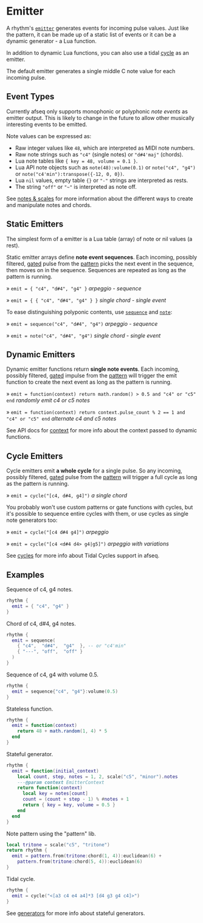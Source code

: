# Emitter 

A rhythm's [`emitter`](../API/rhythm.md#emit) generates events for incoming pulse values. Just like the pattern, it can be made up of a static list of events or it can be a dynamic generator - a Lua function. 

In addition to dynamic Lua functions, you can also use a tidal [cycle](./cycles.md) as an emitter.

The default emitter generates a single middle C note value for each incoming pulse.    


## Event Types

Currently afseq only supports monophonic or polyphonic *note events* as emitter output. This is likely to change in the future to allow other musically interesting events to be emitted. 

Note values can be expressed as:
- Raw integer values like `48`, which are interpreted as MIDI note numbers. 
- Raw note strings such as `"c4"` (single notes) or `"d#4'maj"` (chords).
- Lua note tables like `{ key = 48, volume = 0.1 }`.
- Lua API note objects such as `note(48):volume(0.1)` or `note("c4", "g4")` or `note("c4'min"):transpose({-12, 0, 0})`.
- Lua `nil` values, empty table `{}` or `"-"` strings are interpreted as rests.
- The string `"off"` or `"~"` is interpreted as note off. 

See [notes & scales](./notes&scales.md) for more information about the different ways to create and manipulate notes and chords.


## Static Emitters

The simplest form of a emitter is a Lua table (array) of note or nil values (a rest).

Static emitter arrays define **note event sequences**. Each incoming, possibly filtered, [gated](./gate.md) pulse from the [pattern](./pattern.md) picks the next event in the sequence, then moves on in the sequence. Sequences are repeated as long as the pattern is running.  

» `emit = { "c4", "d#4", "g4" }` *arpeggio - sequence*

» `emit = { { "c4", "d#4", "g4" } }` *single chord - single event*

To ease distinguishing polyponic contents, use [`sequence`](../API/sequence.md) and [`note`](../API/note.md):

» `emit = sequence("c4", "d#4", "g4")` *arpeggio - sequence*

» `emit = note("c4", "d#4", "g4")` *single chord - single event*


## Dynamic Emitters

Dynamic emitter functions return **single note events**. Each incoming, possibly filtered, [gated](./gate.md) impulse from the [pattern](./pattern.md) will trigger the emit function to create the next event as long as the pattern is running.   

» `emit = function(context) return math.random() > 0.5 and "c4" or "c5" end` *randomly emit c4 or c5 notes*

» `emit = function(context) return context.pulse_count % 2 == 1 and "c4" or "c5" end` *alternate c4 and c5 notes*

See API docs for [context](../API/rhythm.md#EmitterContext) for more info about the context passed to dynamic functions. 


## Cycle Emitters

Cycle emitters emit **a whole cycle** for a single pulse. So any incoming, possibly filtered, [gated](./gate.md) pulse from the [pattern](./pattern.md) will trigger a full cycle as long as the pattern is running.   

» `emit = cycle("[c4, d#4, g4]")` *a single chord*

You probably won't use custom patterns or gate functions with cycles, but it's possible to sequence entire cycles with them, or use cycles as single note generators too:

» `emit = cycle("[c4 d#4 g4]")` *arpeggio*

» `emit = cycle("[c4 <d#4 d4> g4|g5]")` *arpeggio with variations*

See [cycles](./cycles.md) for more info about Tidal Cycles support in afseq. 

## Examples

Sequence of c4, g4 notes.

```lua
rhythm {
  emit = { "c4", "g4" }
}
```

Chord of c4, d#4, g4 notes.
```lua
rhythm {
  emit = sequence(
    { "c4",  "d#4",  "g4"  }, -- or "c4'min"
    { "---", "off",  "off" }
  ) 
}
```

Sequence of c4, g4 with volume 0.5.
```lua
rhythm {
  emit = sequence{"c4", "g4"}:volume(0.5)
}
```


Stateless function.
```lua
rhythm {
  emit = function(context)
    return 48 + math.random(1, 4) * 5
  end
}
```

Stateful generator.
```lua
rhythm {
  emit = function(initial_context)
    local count, step, notes = 1, 2, scale("c5", "minor").notes
    ---@param context EmitterContext
    return function(context)
      local key = notes[count]
      count = (count + step - 1) % #notes + 1
      return { key = key, volume = 0.5 }
    end
  end
}
```

Note pattern using the "pattern" lib.
```lua
local tritone = scale("c5", "tritone")
return rhythm {
  emit = pattern.from(tritone:chord(1, 4)):euclidean(6) +
    pattern.from(tritone:chord(5, 4)):euclidean(6)
}
```

Tidal cycle.
```lua
rhythm {
  emit = cycle("<[a3 c4 e4 a4]*3 [d4 g3 g4 c4]>")
}
```



See [generators](../extras/generators.md) for more info about stateful generators.

